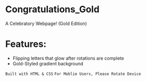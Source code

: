 # Congratulations_Gold
A Celebratory Webpage! (Gold Edition)

# Features:
* Flipping letters that glow after rotations are complete
* Gold-Styled gradient background

```Built with HTML & CSS```
```For Moblie Users, Please Rotate Device```
